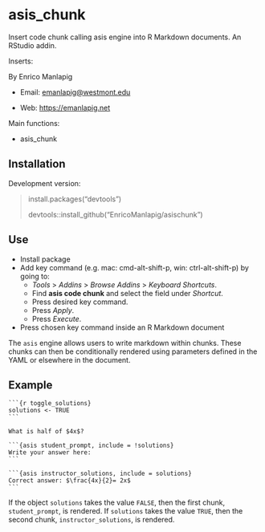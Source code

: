 
<!-- README.md is generated from README.Rmd. Please edit that file -->

# asis\_chunk

Insert code chunk calling asis engine into R Markdown documents. An
RStudio addin.

Inserts:

By Enrico Manlapig

-   Email: <emanlapig@westmont.edu>

-   Web: <https://emanlapig.net>

Main functions:

-   asis\_chunk

## Installation

Development version:

> install.packages(“devtools”)
>
> devtools::install\_github(“EnricoManlapig/asischunk”)

## Use

-   Install package
-   Add key command (e.g. mac: cmd-alt-shift-p, win: ctrl-alt-shift-p)
    by going to:
    -   *Tools* &gt; *Addins* &gt; *Browse Addins* &gt; *Keyboard
        Shortcuts*.  
    -   Find **asis code chunk** and select the field under *Shortcut*.
    -   Press desired key command.
    -   Press *Apply*.
    -   Press *Execute*.
-   Press chosen key command inside an R Markdown document

The `asis` engine allows users to write markdown within chunks. These
chunks can then be conditionally rendered using parameters defined in
the YAML or elsewhere in the document.

## Example

    ```{r toggle_solutions}
    solutions <- TRUE
    ```

    What is half of $4x$?

    ```{asis student_prompt, include = !solutions}
    Write your answer here: 
    ```

    ```{asis instructor_solutions, include = solutions}
    Correct answer: $\frac{4x}{2}= 2x$
    ```

If the object `solutions` takes the value `FALSE`, then the first chunk,
`student_prompt`, is rendered. If `solutions` takes the value `TRUE`,
then the second chunk, `instructor_solutions`, is rendered.
